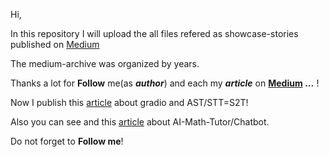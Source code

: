 
Hi,

In this repository I will upload the all files refered as showcase-stories published on [Medium](https://medium.com/@ion.stefanache0?source=---top_nav_layout_nav----------------------------------)

The medium-archive was organized by years.

Thanks a lot for **Follow** me(as ***author***) and each my ***article*** on [**Medium**](https://medium.com/@ion.stefanache0) ***...*** !

Now I publish this [article](https://medium.com/@ion.stefanache0/real-time-asr-stt-s2t-with-gradio-9703e83b28ec) about gradio and AST/STT=S2T!

Also you can see and this [article](https://medium.com/p/9a4b8e7f0ece) about AI-Math-Tutor/Chatbot.

Do not forget to **Follow me**!
